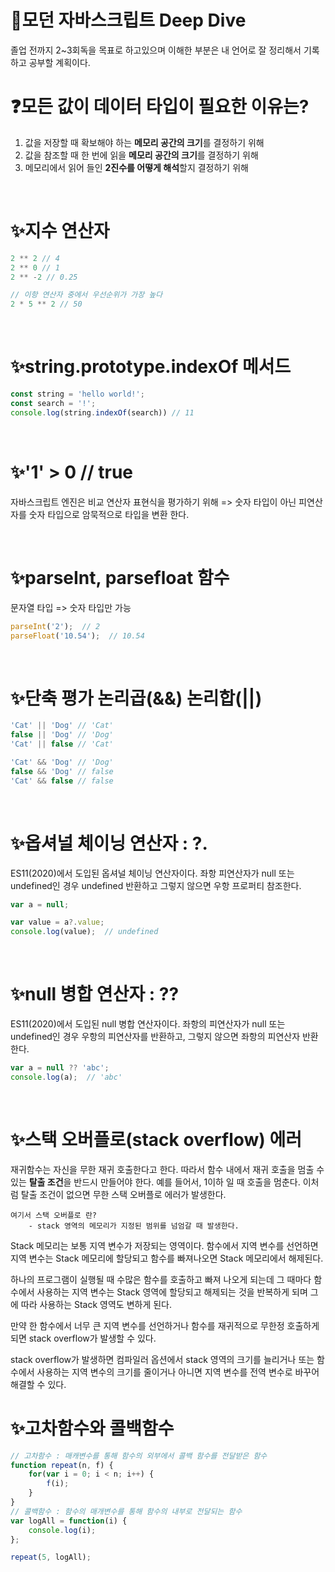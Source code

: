 📌모던 자바스크립트 Deep Dive
===

졸업 전까지 2~3회독을 목표로 하고있으며 이해한 부분은 내 언어로 잘 정리해서 기록하고 공부할 계획이다.

# ❓모든 값이 데이터 타입이 필요한 이유는?
1. 값을 저장할 때 확보해야 하는 **메모리 공간의 크기**를 결정하기 위해
2. 값을 참조할 때 한 번에 읽을 **메모리 공간의 크기**를 결정하기 위해
3. 메모리에서 읽어 들인 **2진수를 어떻게 해석**할지 결정하기 위해

<br>

# ✨지수 연산자
```javascript
2 ** 2 // 4
2 ** 0 // 1
2 ** -2 // 0.25

// 이항 연산자 중에서 우선순위가 가장 높다
2 * 5 ** 2 // 50
```

<br>

# ✨string.prototype.indexOf 메서드
```javascript
const string = 'hello world!';
const search = '!';
console.log(string.indexOf(search)) // 11
```
<br>

# ✨'1' > 0 // true
자바스크립트 엔진은 비교 연산자 표현식을 평가하기 위해 => 숫자 타입이 아닌 피연산자를 숫자 타입으로 암묵적으로 타입을 변환 한다.

<br>

# ✨parseInt, parsefloat 함수
문자열 타입 => 숫자 타입만 가능<br>
```javascript
parseInt('2');  // 2
parseFloat('10.54');  // 10.54
```

<br>

# ✨단축 평가 논리곱(&&) 논리합(||)
```javascript
'Cat' || 'Dog' // 'Cat'
false || 'Dog' // 'Dog'
'Cat' || false // 'Cat'

'Cat' && 'Dog' // 'Dog'
false && 'Dog' // false
'Cat' && false // false
```

<br>

# ✨옵셔널 체이닝 연산자 : ?.
ES11(2020)에서 도입된 옵셔널 체이닝 연산자이다. 좌항 피연산자가 null 또는 undefined인 경우 undefined 반환하고 그렇지 않으면 우항 프로퍼티 참조한다.
```javascript
var a = null;

var value = a?.value;
console.log(value);  // undefined
```

<br>

# ✨null 병합 연산자 : ??
ES11(2020)에서 도입된 null 병합 연산자이다. 좌항의 피연산자가 null 또는 undefined인 경우 우항의 피연산자를 반환하고, 그렇지 않으면 좌항의 피연산자 반환한다.
```javascript
var a = null ?? 'abc';
console.log(a);  // 'abc'
```

<br>

# ✨스택 오버플로(stack overflow) 에러
재귀함수는 자신을 무한 재귀 호출한다고 한다. 따라서 함수 내에서 재귀 호출을 멈출 수 있는 **탈출 조건**을 반드시 만들어야 한다. 예를 들어서, 1이하 일 때 호출을 멈춘다. 이처럼 탈출 조건이 없으면 무한 스택 오버플로 에러가 발생한다.

    여기서 스택 오버플로 란?
        - stack 영역의 메모리가 지정된 범위를 넘엄갈 때 발생한다.
    
Stack 메모리는 보통 지역 변수가 저장되는 영역이다. 함수에서 지역 변수를 선언하면 지역 변수는 Stack 메모리에 할당되고 함수를 빠져나오면 Stack 메모리에서 해제된다.

하나의 프로그램이 실행될 때 수많은 함수를 호출하고 빠져 나오게 되는데 그 때마다 함수에서 사용하는 지역 변수는 Stack 영역에 할당되고 해제되는 것을 반복하게 되며 그에 따라 사용하는 Stack 영역도 변하게 된다.
    
만약 한 함수에서 너무 큰 지역 변수를 선언하거나 함수를 재귀적으로 무한정 호출하게 되면 stack overflow가 발생할 수 있다.

stack overflow가 발생하면 컴파일러 옵션에서 stack 영역의 크기를 늘리거나 또는 함수에서 사용하는 지역 변수의 크기를 줄이거나 아니면 지역 변수를 전역 변수로 바꾸어 해결할 수 있다.


# ✨고차함수와 콜백함수
```js
// 고차함수 : 매캐변수를 통해 함수의 외부에서 콜백 함수를 전달받은 함수
function repeat(n, f) {
    for(var i = 0; i < n; i++) {
        f(i);
    }
}
// 콜백함수 : 함수의 매개변수를 통해 함수의 내부로 전달되는 함수
var logAll = function(i) {
    console.log(i);
};

repeat(5, logAll);
```